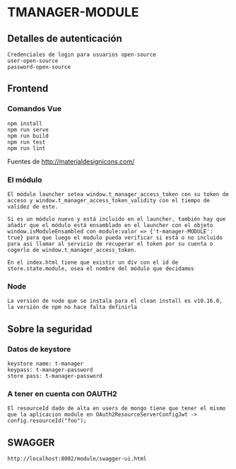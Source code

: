 # TMANAGER-MODULE

## Detalles de autenticación
```
Credenciales de login para usuarios open-source 
user-open-source
password-open-source
```
## Frontend
### Comandos Vue
```
npm install
npm run serve
npm run build
npm run test
npm run lint
```
Fuentes de http://materialdesignicons.com/

### El módulo
```
El módulo launcher setea window.t_manager_access_token con su token de acceso y window.t_manager_access_token_validity con el tiempo de validez de este.

Si es un módulo nuevo y está incluido en el launcher, también hay que añadir que el módulo está ensamblado en el launcher con el objeto window.isModuleEnsambled con module:valor => {'t-manager-MODULE': true} para que luego el modulo pueda verificar si está o no incluido para asi llamar al servicio de recuperar el token por su cuenta o cogerlo de window.t_manager_access_token.

En el index.html tiene que existir un div con el id de store.state.module, osea el nombre del módulo que decidamos
```
### Node
```
La versión de node que se instala para el clean install es v10.16.0, la versión de npm no hace falta definirla
```
## Sobre la seguridad
### Datos de keystore
```
keystore name: t-manager
keypass: t-manager-password
store pass: t-manager-password
```
### A tener en cuenta con OAUTH2
```
El resourceId dado de alta en users de mongo tiene que tener el mismo que la aplicacion module en OAuth2ResourceServerConfigJwt -> config.resourceId("foo");
```
## SWAGGER
```
http://localhost:8002/module/swagger-ui.html
```
